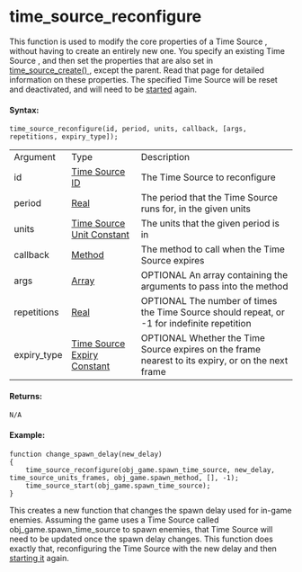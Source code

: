 # time_source_reconfigure

This function is used to modify the core properties of a Time Source ,
without having to create an entirely new one. You specify an existing
Time Source , and then set the properties that are also set in [
time_source_create() ](time_source_create) , except the parent. Read
that page for detailed information on these properties. The specified
Time Source will be reset and deactivated, and will need to be
[started](time_source_start) again.

#### Syntax:

``` gml
time_source_reconfigure(id, period, units, callback, [args, repetitions, expiry_type]);
```

|             |                                                                                                                         |                                                                                                       |
|-------------|-------------------------------------------------------------------------------------------------------------------------|-------------------------------------------------------------------------------------------------------|
| Argument    | Type                                                                                                                    | Description                                                                                           |
| id          |  [Time Source ID](../../../../GameMaker_Language/GML_Reference/Time_Sources/time_source_create)                     | The Time Source to reconfigure                                                                        |
| period      |  [Real](../../../../GameMaker_Language/GML_Overview/Data_Types)                                                     | The period that the Time Source runs for, in the given units                                          |
| units       |  [Time Source Unit Constant](../../../../GameMaker_Language/GML_Reference/Time_Sources/Time_Source_Units)           | The units that the given period is in                                                                 |
| callback    |  [Method](../../../../GameMaker_Language/GML_Overview/Method_Variables)                                             | The method to call when the Time Source expires                                                       |
| args        |  [Array](../../../../GameMaker_Language/GML_Overview/Arrays)                                                        |  OPTIONAL An array containing the arguments to pass into the method                                   |
| repetitions |  [Real](../../../../GameMaker_Language/GML_Overview/Data_Types)                                                     |  OPTIONAL The number of times the Time Source should repeat, or -1 for indefinite repetition          |
| expiry_type |  [Time Source Expiry Constant](../../../../GameMaker_Language/GML_Reference/Time_Sources/Time_Source_Expiry_Types)  |  OPTIONAL Whether the Time Source expires on the frame nearest to its expiry, or on the next frame    |

#### Returns:

``` gml
N/A
```

#### Example:

``` gml
function change_spawn_delay(new_delay)
{
    time_source_reconfigure(obj_game.spawn_time_source, new_delay, time_source_units_frames, obj_game.spawn_method, [], -1);
    time_source_start(obj_game.spawn_time_source);
}
```

This creates a new function that changes the spawn delay used for
in-game enemies. Assuming the game uses a Time Source called
obj_game.spawn_time_source to spawn enemies, that Time Source will need
to be updated once the spawn delay changes. This function does exactly
that, reconfiguring the Time Source with the new delay and then
[starting it](time_source_start) again.
